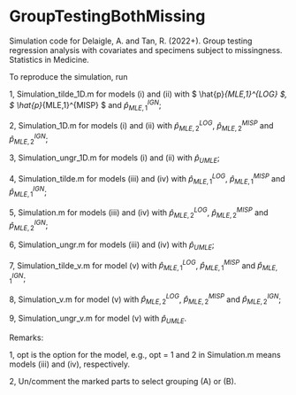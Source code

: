 # GroupTestingBothMissing
Simulation code for Delaigle, A. and Tan, R. (2022+). Group testing regression analysis with covariates  and specimens subject to missingness. Statistics in Medicine.

To reproduce the simulation, run

1, Simulation_tilde_1D.m for models (i) and (ii) with $ \hat{p}_{MLE,1}^{LOG} $, $ \hat{p}_{MLE,1}^{MISP} $ and $\hat{p}_{MLE,1}^{IGN}$;

2, Simulation_1D.m for models (i) and (ii) with $\hat{p}_{MLE,2}^{LOG}$, $\hat{p}_{MLE,2}^{MISP}$ and $\hat{p}_{MLE,2}^{IGN}$;

3, Simulation_ungr_1D.m for models (i) and (ii) with $\hat{p}_{UMLE}$;

4, Simulation_tilde.m for models (iii) and (iv) with $\hat{p}_{MLE,1}^{LOG}$, $\hat{p}_{MLE,1}^{MISP}$ and $\hat{p}_{MLE,1}^{IGN}$;

5, Simulation.m for models (iii) and (iv) with $\hat{p}_{MLE,2}^{LOG}$, $\hat{p}_{MLE,2}^{MISP}$ and $\hat{p}_{MLE,2}^{IGN}$;

6, Simulation_ungr.m for models (iii) and (iv) with $\hat{p}_{UMLE}$;

7, Simulation_tilde_v.m for model (v) with $\hat{p}_{MLE,1}^{LOG}$, $\hat{p}_{MLE,1}^{MISP}$ and $\hat{p}_{MLE,1}^{IGN}$;

8, Simulation_v.m for model (v) with $\hat{p}_{MLE,2}^{LOG}$, $\hat{p}_{MLE,2}^{MISP}$ and $\hat{p}_{MLE,2}^{IGN}$;

9, Simulation_ungr_v.m for model (v) with $\hat{p}_{UMLE}$.

Remarks:

1, opt is the option for the model, e.g., opt = 1 and 2 in Simulation.m means models (iii) and (iv), respectively.

2, Un/comment the marked parts to select grouping (A) or (B).

